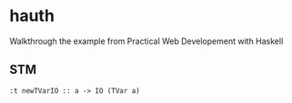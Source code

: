 # hauth

Walkthrough the example from Practical Web Developement with Haskell

## STM

```
:t newTVarIO :: a -> IO (TVar a)
```
